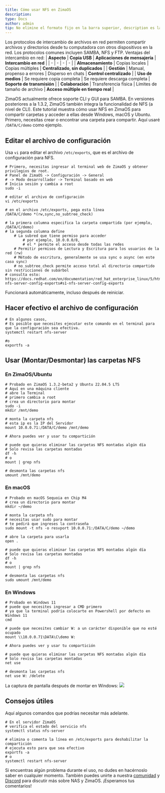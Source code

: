 ```yaml
---
title: Cómo usar NFS en ZimaOS
description: 
type: Docs
author: admin
tip: No elimine el formato fijo en la barra superior, description es la descripción del artículo, si no se completa, se tomará el primer párrafo del contenido.
---
```

Los protocolos de intercambio de archivos en red permiten compartir archivos y directorios desde tu computadora con otros dispositivos en la red. Los protocolos comunes incluyen SAMBA, NFS y FTP. 
Ventajas del intercambio en red:
| **Aspecto** | **Copia USB** | **Aplicaciones de mensajería** | **Intercambio en red** |
| - | - | - | - |
| **Almacenamiento** | Copias locales | Copias múltiples | **Centralizado, sin duplicados** |
| **Gestión** | Manual, propenso a errores | Disperso en chats | **Control centralizado** |
| **Uso de medios** | Se requiere copia completa | Se requiere descarga completa | **Soporte de transmisión** |
| **Colaboración** | Transferencia física | Límites de tamaño de archivo | **Acceso múltiple en tiempo real** |

ZimaOS actualmente ofrece soporte CLI y GUI para SAMBA. En versiones posteriores a la 1.3.2, ZimaOS también integra la funcionalidad de NFS (a nivel de CLI). Este tutorial muestra cómo usar NFS en ZimaOS para compartir carpetas y acceder a ellas desde Windows, macOS y Ubuntu.
Primero, necesitas crear o encontrar una carpeta para compartir. Aquí usaré `/DATA/C/demo` como ejemplo.
## Editar el archivo de configuración
Usa `vi` para editar el archivo `/etc/exports`, que es el archivo de configuración para NFS.

```language
# Primero, necesitas ingresar al terminal web de ZimaOS y obtener privilegios de root.
# Panel de ZimaOS -> Configuración -> General 
# -> Modo desarrollador -> Terminal basado en web
# Inicia sesión y cambia a root
sudo -i

# editar el archivo de configuración
vi /etc/exports

# en el archivo /etc/exports, pega esta línea
/DATA/C/demo *(rw,sync,no_subtree_check)

# la primera columna especifica la carpeta compartida (por ejemplo, /DATA/C/demo)
# la segunda columna define
    # La subred que tiene permiso para acceder
        # por ejemplo, 10.0.0.0/8,
        # el * permite el acceso desde todas las redes
    # Permitir permisos de Lectura y Escritura para los usuarios de la red (rw)
    # Método de escritura, generalmente se usa sync o async (en este caso sync)
    # no_subtree_check permite acceso total al directorio compartido sin restricciones de subárbol
# consulta esto: https://docs.redhat.com/en/documentation/red_hat_enterprise_linux/5/html/deployment_guide/s1-nfs-server-config-exports#s1-nfs-server-config-exports
```
Funcionará automáticamente, incluso después de reiniciar.
## Hacer efectivo el archivo de configuración
```language
# En algunos casos,
# Es posible que necesites ejecutar este comando en el terminal para que la configuración sea efectiva.
systemctl restart nfs-server

#o
exportfs -a
```
## Usar (Montar/Desmontar) las carpetas NFS
### En ZimaOS/Ubuntu
```language
# Probado en ZimaOS 1.3.2-beta2 y Ubuntu 22.04.5 LTS
# Aquí en una máquina cliente
# abre la Terminal
# primero cambia a root
# crea un directorio para montar
sudo -i
mkdir /mnt/demo

# monta la carpeta nfs
# esta ip es la IP del Servidor
mount 10.0.0.71:/DATA/C/demo /mnt/demo

# Ahora puedes ver y usar tu compartición

# puede que quieras eliminar las carpetas NFS montadas algún día
# Solo revisa las carpetas montadas
df -h
# o
mount | grep nfs

# desmonta las carpetas nfs
umount /mnt/demo
```
### En macOS
```language
# Probado en macOS Sequoia en Chip M4
# crea un directorio para montar
mkdir ~/demo

# monta la carpeta nfs
# necesitas usar sudo para montar
# te pedirá que ingreses la contraseña
sudo mount -t nfs -o resvport 10.0.0.71:/DATA/C/demo ~/demo

# abre la carpeta para usarla
open .

# puede que quieras eliminar las carpetas NFS montadas algún día
# Solo revisa las carpetas montadas
df -h
# o
mount | grep nfs

# desmonta las carpetas nfs
sudo umount /mnt/demo
```
### En Windows
```language
# Probado en Windows 11
# puede que necesites ingresar a CMD primero 
# ya que la terminal podría colocarte en Powershell por defecto en Windows 11
cmd

# puede que necesites cambiar W: a un carácter disponible que no esté ocupado
mount \\10.0.0.71\DATA\C\demo W:

# Ahora puedes ver y usar tu compartición

# puede que quieras eliminar las carpetas NFS montadas algún día
# Solo revisa las carpetas montadas
net use

# desmonta las carpetas nfs
net use W: /delete
```
La captura de pantalla después de montar en Windows:
![](https://manage.icewhale.io/api/static/docs/1739500988306_image.png)
## Consejos útiles
Aquí algunos comandos que podrías necesitar más adelante.
```language
# En el servidor ZimaOS
# verifica el estado del servicio nfs
systemctl status nfs-server

# elimina o comenta la línea en /etc/exports para deshabilitar la compartición
# ejecuta esto para que sea efectivo
exportfs -a
# o
systemctl restart nfs-server
```
Si encuentras algún problema durante el uso, no dudes en hacérnoslo saber en cualquier momento. También puedes unirte a nuestra [comunidad](https://community.zimaspace.com/) y [Discord](https://discord.com/invite/uuNfKzG5) para discutir más sobre NAS y ZimaOS. ¡Esperamos tus comentarios!
